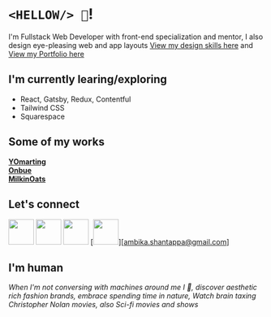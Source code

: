 # `<HELLOW/> 👋`!

I'm Fullstack Web Developer with front-end specialization and mentor, I also design eye-pleasing web and app layouts [View my design skills here][Dribbble] and [View my Portfolio here][Website]

## I'm currently learing/exploring
- React, Gatsby, Redux, Contentful
- Tailwind CSS
- Squarespace


## Some of my works
**[YOmarting][YOmarting]**<br/>
**[Onbue][Onbue]**<br/>
**[MilkinOats][MilkinOats]**<br/>


## Let's connect
[<img src="http://sheistechie.com/images/LinkedIn-icon.png" width="50"/>][LinkedIn]
[<img src="http://sheistechie.com/images/IG-icon.png" width="50"/>][Instagram]
[<img src="http://sheistechie.com/images/Dribbble-icon.png" width="50"/>][Dribbble]
[<img src="http://sheistechie.com/images/Gmail-icon.png" width="50"/>][<ambika.shantappa@gmail.com>]


## I'm human
*When I'm not conversing with machines around me I 💃, discover aesthetic rich fashion brands, embrace spending time in nature, Watch brain taxing Christopher Nolan movies, also Sci-fi movies and shows*


[Instagram]: https://www.instagram.com/sheistechie
[Website]: http://sheistechie.com/
[GitHub]: https://github.com/ambika-sheistechie
[LinkedIn]: https://www.linkedin.com/in/ambika-webdesigneranddeveloper/
[Dribbble]: https://dribbble.com/ambika_sheistechie
[YOmarting]: https://yomarting.com/
[MilkinOats]: https://milkinoats.com/
[Onbue]: https://onbue.com/
